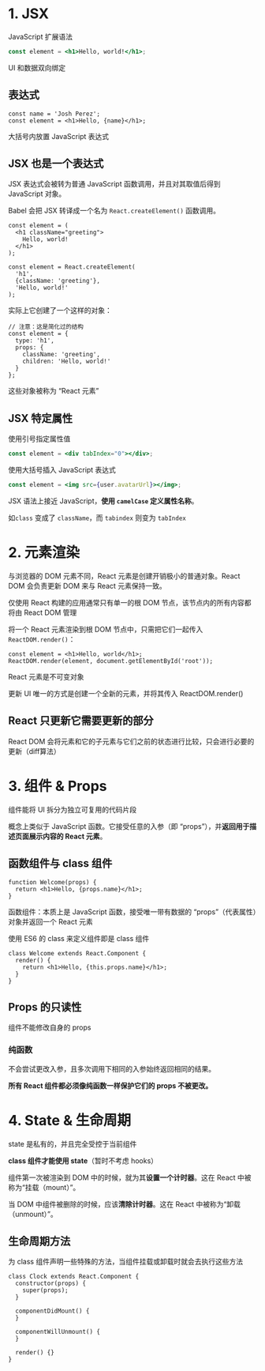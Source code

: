 # 1. JSX

JavaScript 扩展语法

```jsx
const element = <h1>Hello, world!</h1>;
```

UI 和数据双向绑定

## 表达式

```react
const name = 'Josh Perez';
const element = <h1>Hello, {name}</h1>;
```

大括号内放置 JavaScript 表达式

## JSX 也是一个表达式

JSX 表达式会被转为普通 JavaScript 函数调用，并且对其取值后得到 JavaScript 对象。

Babel 会把 JSX 转译成一个名为 `React.createElement()` 函数调用。

```react
const element = (
  <h1 className="greeting">
    Hello, world!
  </h1>
);
```

```react
const element = React.createElement(
  'h1',
  {className: 'greeting'},
  'Hello, world!'
);
```

实际上它创建了一个这样的对象：

```react
// 注意：这是简化过的结构
const element = {
  type: 'h1',
  props: {
    className: 'greeting',
    children: 'Hello, world!'
  }
};
```

这些对象被称为 “React 元素”

## JSX 特定属性

使用引号指定属性值

```jsx
const element = <div tabIndex="0"></div>;
```

使用大括号插入 JavaScript 表达式

```jsx
const element = <img src={user.avatarUrl}></img>;
```

JSX 语法上接近 JavaScript，**使用 `camelCase` 定义属性名称**。

如`class` 变成了 `className`，而 `tabindex` 则变为 `tabIndex`

# 2. 元素渲染

与浏览器的 DOM 元素不同，React 元素是创建开销极小的普通对象。React DOM 会负责更新 DOM 来与 React 元素保持一致。

仅使用 React 构建的应用通常只有单一的根 DOM 节点，该节点内的所有内容都将由 React DOM 管理

将一个 React 元素渲染到根 DOM 节点中，只需把它们一起传入 `ReactDOM.render()`：

```react
const element = <h1>Hello, world</h1>;
ReactDOM.render(element, document.getElementById('root'));
```

React 元素是不可变对象

更新 UI 唯一的方式是创建一个全新的元素，并将其传入 ReactDOM.render()

## React 只更新它需要更新的部分

React DOM 会将元素和它的子元素与它们之前的状态进行比较，只会进行必要的更新（diff算法）

# 3. 组件 & Props

组件能将 UI 拆分为独立可复用的代码片段

概念上类似于 JavaScript 函数。它接受任意的入参（即 “props”），并**返回用于描述页面展示内容的 React 元素**。

## 函数组件与 class 组件

```react
function Welcome(props) {
  return <h1>Hello, {props.name}</h1>;
}
```

函数组件：本质上是 JavaScript 函数，接受唯一带有数据的 “props”（代表属性）对象并返回一个 React 元素

使用 ES6 的 class 来定义组件即是 class 组件

```react
class Welcome extends React.Component {
  render() {
    return <h1>Hello, {this.props.name}</h1>;
  }
}
```

## Props 的只读性

组件不能修改自身的 props

### 纯函数

不会尝试更改入参，且多次调用下相同的入参始终返回相同的结果。

**所有 React 组件都必须像纯函数一样保护它们的 props 不被更改。**

# 4. State & 生命周期

state 是私有的，并且完全受控于当前组件

**class 组件才能使用 state**（暂时不考虑 hooks）

组件第一次被渲染到 DOM 中的时候，就为其**设置一个计时器**。这在 React 中被称为“挂载（mount）”。

当 DOM 中组件被删除的时候，应该**清除计时器**。这在 React 中被称为“卸载（unmount）”。

## 生命周期方法

为 class 组件声明一些特殊的方法，当组件挂载或卸载时就会去执行这些方法

```react
class Clock extends React.Component {
  constructor(props) {
    super(props);
  }

  componentDidMount() {
  }

  componentWillUnmount() {
  }

  render() {}
}
```

